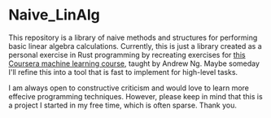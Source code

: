 # Naive_LinAlg

This repository is a library of naive methods and structures for performing basic linear algebra calculations.  Currently, this is just a library created as a personal exercise in Rust programming by recreating exercises for [this Coursera machine learning course](https://www.coursera.org/learn/machine-learning), taught by Andrew Ng.  Maybe someday I'll refine this into a tool that is fast to implement for high-level tasks.

I am always open to constructive criticism and would love to learn more effecive programming techniques.  However, please keep in mind that this is a project I started in my free time, which is often sparse.  Thank you.